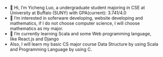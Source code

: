 - 👋 Hi, I’m Yicheng Luo, a undergraduate student majoring in CSE at University at Buffalo (SUNY) with GPA(current): 3.741/4.0
- 👀 I’m interested in soferware developing, website developing and mathematics, if I do not choose computer science, I will choose mathematics as my major.
- 🌱 I’m currently learning Scala and some Web programming language, like React.js and Django
- Also, I will learn my basic CS major course Data Structure by using Scala and Programming Language by using C.
<!---
yluoc/yluoc is a ✨ special ✨ repository because its `README.md` (this file) appears on your GitHub profile.
You can click the Preview link to take a look at your changes.
--->
